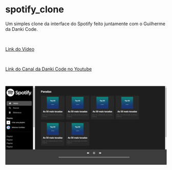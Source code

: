# spotify_clone
Um simples clone da interface do Spotify feito juntamente com o Guilherme da Danki Code.

</br>

[Link do Vídeo](https://www.youtube.com/watch?v=wwZmoROaj5g)

</br>

[Link do Canal da Danki Code no Youtube](https://www.youtube.com/c/DankiCode/featured)

</br>

![print](print_01.png)
